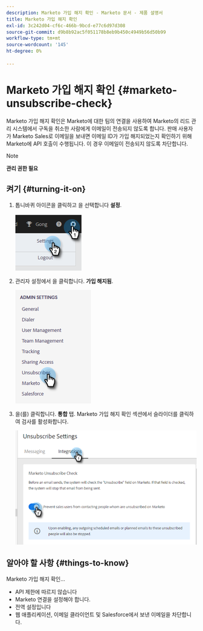 ```yaml
---
description: Marketo 가입 해지 확인 - Marketo 문서 - 제품 설명서
title: Marketo 가입 해지 확인
exl-id: 3c242d04-cf6c-466b-9bcd-e77c6d97d308
source-git-commit: d9b8b92ac5f051178b8eb9b450c4949b56d50b99
workflow-type: tm+mt
source-wordcount: '145'
ht-degree: 0%

---
```


# Marketo 가입 해지 확인 {#marketo-unsubscribe-check}

Marketo 가입 해지 확인은 Marketo에 대한 팀의 연결을 사용하여 Marketo의 리드 관리 시스템에서 구독을 취소한 사람에게 이메일이 전송되지 않도록 합니다. 판매 사용자가 Marketo Sales로 이메일을 보내면 이메일 ID가 가입 해지되었는지 확인하기 위해 Marketo에 API 호출이 수행됩니다. 이 경우 이메일이 전송되지 않도록 차단합니다.

>[!NOTE]
>
>**관리 권한 필요**

## 켜기 {#turning-it-on}

1. 톱니바퀴 아이콘을 클릭하고 을 선택합니다 **설정**.

   ![](assets/marketo-unsubscribe-check-1.png)

1. 관리자 설정에서 을 클릭합니다. **가입 해지됨**.

   ![](assets/marketo-unsubscribe-check-2.png)

1. 을(를) 클릭합니다. **통합** 탭. Marketo 가입 해지 확인 섹션에서 슬라이더를 클릭하여 검사를 활성화합니다.

   ![](assets/marketo-unsubscribe-check-3.png)

## 알아야 할 사항 {#things-to-know}

Marketo 가입 해지 확인...

* API 제한에 따르지 않습니다
* Marketo 연결을 설정해야 합니다.
* 전역 설정입니다
* 웹 애플리케이션, 이메일 클라이언트 및 Salesforce에서 보낸 이메일을 차단합니다.
